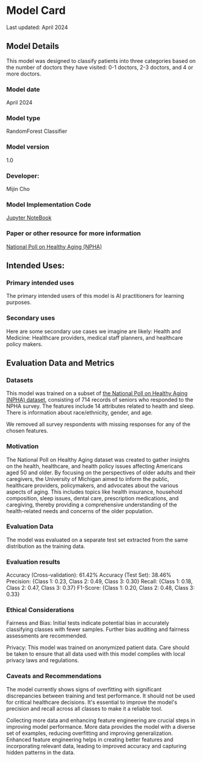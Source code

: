 # Model Card

Last updated: April 2024


## Model Details

This model was designed to classify patients into three categories based on the number of doctors they have visited: 0-1 doctors, 2-3 doctors, and 4 or more doctors.

### Model date

April 2024

### Model type

RandomForest Classifier

### Model version

1.0

### Developer: 

Mijin Cho

### Model Implementation Code

[Jupyter NoteBook](https://github.com/mijinatdiscovery/NPHA-doctor-visits/blob/main/notebooks/NPHA-doctor-visits.ipynb)

### Paper or other resource for more information

[National Poll on Healthy Aging (NPHA)](https://www.icpsr.umich.edu/web/NACDA/studies/37305/versions/V1)

## Intended Uses:

### Primary intended uses

The primary intended users of this model is AI practitioners for learning purposes.


### Secondary uses

Here are some secondary use cases we imagine are likely:
Health and Medicine: Healthcare providers, medical staff planners, and healthcare policy makers.


## Evaluation Data and Metrics

### Datasets

This model was trained on a subset of [the National Poll on Healthy Aging (NPHA) dataset](https://archive.ics.uci.edu/dataset/936/national+poll+on+healthy+aging+(npha)), consisting of 714 records of seniors who responded to the NPHA survey. The features include 14 attributes related to health and sleep. There is information about race/ethnicity, gender, and age.

We removed all survey respondents with missing responses for any of the chosen features.


### Motivation

The National Poll on Healthy Aging dataset was created to gather insights on the health, healthcare, and health policy issues affecting Americans aged 50 and older. By focusing on the perspectives of older adults and their caregivers, the University of Michigan aimed to inform the public, healthcare providers, policymakers, and advocates about the various aspects of aging. This includes topics like health insurance, household composition, sleep issues, dental care, prescription medications, and caregiving, thereby providing a comprehensive understanding of the health-related needs and concerns of the older population.

### Evaluation Data

The model was evaluated on a separate test set extracted from the same distribution as the training data.

###  Evaluation results

Accuracy (Cross-validation): 61.42%
Accuracy (Test Set): 38.46%
Precision: {Class 1: 0.23, Class 2: 0.49, Class 3: 0.30}
Recall: {Class 1: 0.18, Class 2: 0.47, Class 3: 0.37}
F1-Score: {Class 1: 0.20, Class 2: 0.48, Class 3: 0.33}

### Ethical Considerations

Fairness and Bias: Initial tests indicate potential bias in accurately classifying classes with fewer samples. Further bias auditing and fairness assessments are recommended.

Privacy: This model was trained on anonymized patient data. Care should be taken to ensure that all data used with this model complies with local privacy laws and regulations.

### Caveats and Recommendations

The model currently shows signs of overfitting with significant discrepancies between training and test performance. It should not be used for critical healthcare decisions. It's essential to improve the model's precision and recall across all classes to make it a reliable tool. 

Collecting more data and enhancing feature engineering are crucial steps in improving model performance. More data provides the model with a diverse set of examples, reducing overfitting and improving generalization. Enhanced feature engineering helps in creating better features and incorporating relevant data, leading to improved accuracy and capturing hidden patterns in the data.